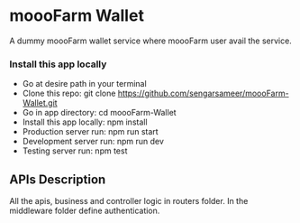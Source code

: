 # moooFarm Wallet
A dummy moooFarm wallet service where moooFarm user avail the service.

### Install this app locally
* Go at desire path in your terminal
* Clone this repo: git clone https://github.com/sengarsameer/moooFarm-Wallet.git
* Go in app directory: cd moooFarm-Wallet
* Install this app locally: npm install
* Production server run: npm run start
* Development server run: npm run dev
* Testing server run: npm test

## APIs Description
All the apis, business and controller logic in routers folder. In the middleware folder define authentication.
